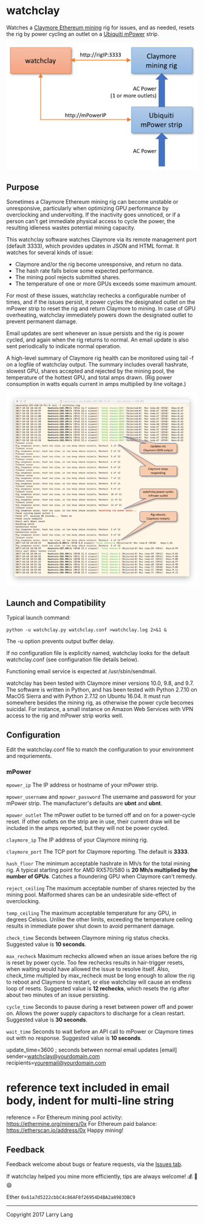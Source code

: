 watchclay
=========
Watches a [Claymore Ethereum mining](https://github.com/nanopool/Claymore-Dual-Miner) rig for issues, and as needed, resets the rig by power cycling an outlet on a [Ubiquiti mPower](https://www.ubnt.com/mfi/mpower/) strip.

![watchclay schematic](https://raw.githubusercontent.com/llang629/watchclay/master/images/watchclay_schematic.png)

Purpose
-------
Sometimes a Claymore Ethereum mining rig can become unstable or unresponsive, particularly when optimizing GPU performance by overclocking and undervolting. If the inactivity goes unnoticed, or if a person can't get immediate physical access to cycle the power, the resulting idleness wastes potential mining capacity.

This watchclay software watches Claymore via its remote management port (default 3333), which provides updates in JSON and HTML format. It watches for several kinds of issue:

- Claymore and/or the rig become unresponsive, and return no data.
- The hash rate falls below some expected performance.
- The mining pool rejects submitted shares.
- The temperature of one or more GPUs exceeds some maximum amount.

For most of these issues, watchclay rechecks a configurable number of times, and if the issues persist, it power cycles the designated outlet on the mPower strip to reset the rig and return Claymore to mining. In case of GPU overheating, watchclay immediately powers down the designated outlet to prevent permanent damage.

Email updates are sent whenever an issue persists and the rig is power cycled, and again when the rig returns to normal. An email update is also sent periodically to indicate normal operation.

A high-level summary of Claymore rig health can be monitored using tail -f on a logfile of watchclay output. The summary includes overall hashrate, slowest GPU, shares accepted and rejected by the mining pool, the temperature of the hottest GPU, and total amps drawn. (Rig power consumption in watts equals current in amps multiplied by line voltage.)

![watchclay tail -f output](https://raw.githubusercontent.com/llang629/watchclay/master/images/watchclay_tailf.png)

Launch and Compatibility
--------
Typical launch command:

`python -u watchclay.py watchclay.conf >watchclay.log 2>&1 &`

The -u option prevents output buffer delay.

If no configuration file is explicitly named, watchclay looks for the default watchclay.conf (see configuration file details below).

Functioning email service is expected at /usr/sbin/sendmail.

watchclay has been tested with Claymore miner versions 10.0, 9.8, and 9.7. The software is written in Python, and has been tested with Python 2.7.10 on MacOS Sierra and with Python 2.7.12 on Ubuntu 16.04. It must run somewhere besides the mining rig, as otherwise the power cycle becomes suicidal. For instance, a small instance on Amazon Web Services with VPN access to the rig and mPower strip works well.

Configuration
--------
Edit the watchclay.conf file to match the configuration to your environment and requriements.

### mPower

`mpower_ip` The IP address or hostname of your mPower strip.

`mpower_username` and `mpower_password` The username and password for your mPower strip. The manufacturer's defaults are **ubnt** and **ubnt**.

`mpower_outlet` The mPower outlet to be turned off and on for a power-cycle reset. If other outlets on the strip are in use, their current draw will be included in the amps reported, but they will not be power cycled.

`claymore_ip` The IP address of your Claymore mining rig.

`claymore_port` The TCP port for Claymore reporting. The default is **3333**.

`hash_floor` The minimum acceptable hashrate in Mh/s for the total mining rig. A typical starting point for AMD RX570/580 is **20 Mh/s multiplied by the number of GPUs**. Catches a floundering GPU when Claymore can't remedy.

`reject_ceiling` The maximum acceptable number of shares rejected by the mining pool. Malformed shares can be an undesirable side-effect of overclocking.

`temp_ceiling` The maximum acceptable temperature for any GPU, in degrees Celsius. Unlike the other limits, exceeding the temperature ceiling results in immediate power shut down to avoid permanent damage.

`check_time` Seconds between Claymore mining rig status checks. Suggested value is **10 seconds**.

`max_recheck` Maximum rechecks allowed when an issue arises before the rig is reset by power cycle. Too few rechecks results in hair-trigger resets, when waiting would have allowed the issue to resolve itself. Also, check_time multipled by max_recheck must be long enough to allow the rig to reboot and Claymore to restart, or else watchclay will cause an endless loop of resets. Suggested value is **12 rechecks**, which resets the rig after about two minutes of an issue persisting.

`cycle_time` Seconds to pause during a reset between power off and power on. Allows the power supply capacitors to discharge for a clean restart. Suggested value is **30 seconds**.

`wait_time` Seconds to wait before an API call to mPower or Claymore times out with no response. Suggested value is **10 seconds**.

update_time=3600  ; seconds between normal email updates
[email]
sender=watchclay@yourdomain.com
recipients=youremail@yourdomain.com
# reference text included in email body, indent for multi-line string
reference =
For Ethereum mining pool activity:
https://ethermine.org/miners/0x<youraccount>
For Ethereum paid balance:
https://etherscan.io/address/0x<youraccount>
Happy mining!


Feedback
--------
Feedback welcome about bugs or feature requests, via the [Issues tab](https://github.com/llang629/watchclay/issues).

If watchclay helped you mine more efficiently, tips are always welcome! :moneybag: :beer: :smile:

Ether `0x61a7d5222cbbC4c86AF8f26954D4BA2a8983DBC9`


----------
Copyright 2017 Larry Lang
